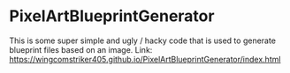 # PixelArtBlueprintGenerator
This is some super simple and ugly / hacky code that is used to generate blueprint files based on an image.
Link: https://wingcomstriker405.github.io/PixelArtBlueprintGenerator/index.html
